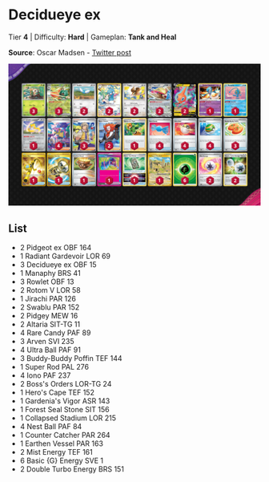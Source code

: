 # Decidueye ex

Tier **4** | Difficulty: **Hard** | Gameplan: **Tank and Heal**

**Source**: Oscar Madsen - [Twitter post](https://twitter.com/StecherCro/status/1765763525773873356)

![decklist](../../!Images/Standard/10BRS-TEF/Decidueye%20ex.png)

## List
* 2 Pidgeot ex OBF 164
* 1 Radiant Gardevoir LOR 69
* 3 Decidueye ex OBF 15
* 1 Manaphy BRS 41
* 3 Rowlet OBF 13
* 2 Rotom V LOR 58
* 1 Jirachi PAR 126
* 2 Swablu PAR 152
* 2 Pidgey MEW 16
* 2 Altaria SIT-TG 11
* 4 Rare Candy PAF 89
* 3 Arven SVI 235
* 4 Ultra Ball PAF 91
* 3 Buddy-Buddy Poffin TEF 144
* 1 Super Rod PAL 276
* 4 Iono PAF 237
* 2 Boss's Orders LOR-TG 24
* 1 Hero's Cape TEF 152
* 1 Gardenia's Vigor ASR 143
* 1 Forest Seal Stone SIT 156
* 1 Collapsed Stadium LOR 215
* 4 Nest Ball PAF 84
* 1 Counter Catcher PAR 264
* 1 Earthen Vessel PAR 163
* 2 Mist Energy TEF 161
* 6 Basic {G} Energy SVE 1
* 2 Double Turbo Energy BRS 151
